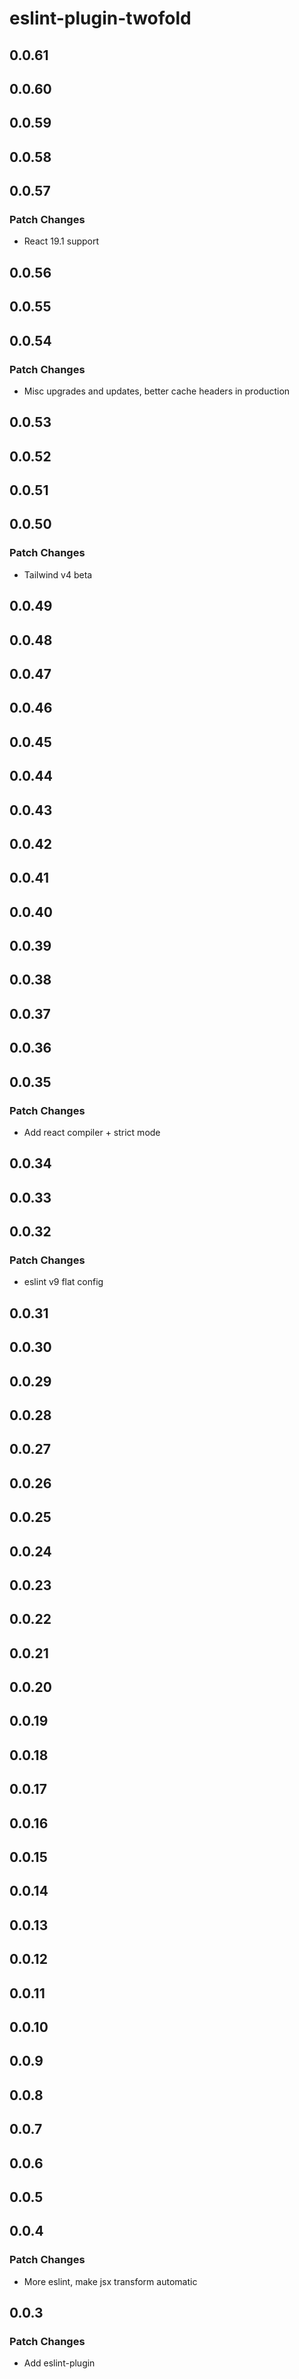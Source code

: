 # eslint-plugin-twofold

## 0.0.61

## 0.0.60

## 0.0.59

## 0.0.58

## 0.0.57

### Patch Changes

- React 19.1 support

## 0.0.56

## 0.0.55

## 0.0.54

### Patch Changes

- Misc upgrades and updates, better cache headers in production

## 0.0.53

## 0.0.52

## 0.0.51

## 0.0.50

### Patch Changes

- Tailwind v4 beta

## 0.0.49

## 0.0.48

## 0.0.47

## 0.0.46

## 0.0.45

## 0.0.44

## 0.0.43

## 0.0.42

## 0.0.41

## 0.0.40

## 0.0.39

## 0.0.38

## 0.0.37

## 0.0.36

## 0.0.35

### Patch Changes

- Add react compiler + strict mode

## 0.0.34

## 0.0.33

## 0.0.32

### Patch Changes

- eslint v9 flat config

## 0.0.31

## 0.0.30

## 0.0.29

## 0.0.28

## 0.0.27

## 0.0.26

## 0.0.25

## 0.0.24

## 0.0.23

## 0.0.22

## 0.0.21

## 0.0.20

## 0.0.19

## 0.0.18

## 0.0.17

## 0.0.16

## 0.0.15

## 0.0.14

## 0.0.13

## 0.0.12

## 0.0.11

## 0.0.10

## 0.0.9

## 0.0.8

## 0.0.7

## 0.0.6

## 0.0.5

## 0.0.4

### Patch Changes

- More eslint, make jsx transform automatic

## 0.0.3

### Patch Changes

- Add eslint-plugin
